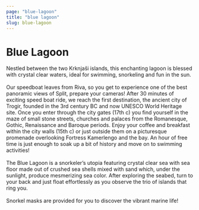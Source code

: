 ```yaml
---
page: "blue-lagoon"
title: "blue lagoon"
slug: blue-lagoon
---
```


# Blue Lagoon

Nestled between the two Krknjaši islands, this enchanting lagoon is blessed with crystal clear waters, ideal for swimming, snorkeling and fun in the sun.
<br /> <br /> 
Our speedboat leaves from Riva, so you get to experience one of the best panoramic views of Split, prepare your cameras! After 30 minutes of exciting speed boat ride, we reach the first destination, the ancient city of Trogir, founded in the 3rd century BC and now UNESCO World Heritage site. Once you enter through the city gates (17th c) you find yourself in the maze of small stone streets, churches and palaces from the Romanesque, Gothic, Renaissance and Baroque periods. Enjoy your coffee and breakfast within the city walls (15th c) or just outside them on a picturesque promenade overlooking Fortress Kamerlengo and the bay. An hour of free time is just enough to soak up a bit of history and move on to swimming activities!
<br /> <br /> 
The Blue Lagoon is a snorkeler’s utopia featuring crystal clear sea with sea floor made out of crushed sea shells mixed with sand which, under the sunlight, produce mesmerizing sea color. After exploring the seabed, turn to your back and just float effortlessly as you observe the trio of islands that ring you.
<br /> <br /> 
Snorkel masks are provided for you to discover the vibrant marine life!
<br /> <br /> 
